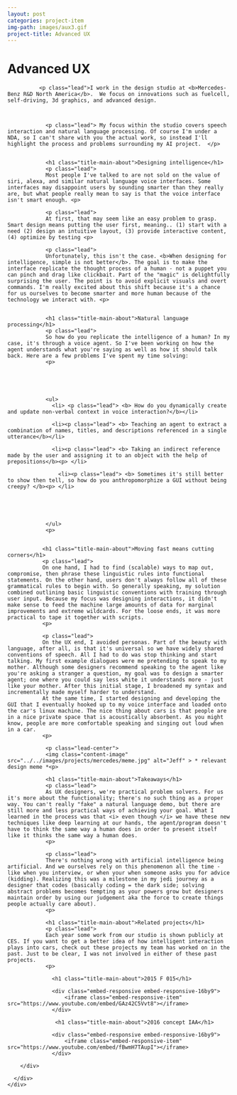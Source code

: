 ```yaml
---
layout: post
categories: project-item
img-path: images/aux3.gif
project-title: Advanced UX
---
```




<div class="container-fluid">
  <div class="description"> 
    <div class="row text-left">
      <div class="col-sm-10 col-sm-offset-1">
              <h1 class="title-main-about">Advanced UX</h1>

              <p class="lead">I work in the design studio at <b>Mercedes-Benz R&D North America</b>.  We focus on innovations such as fuelcell, self-driving, 3d graphics, and advanced design.



                <p class="lead"> My focus within the studio covers speech interaction and natural language processing. Of course I'm under a NDA, so I can't share with you the actual work, so instead I'll highlight the process and problems surrounding my AI project.  </p>


                <h1 class="title-main-about">Designing intelligence</h1>
                <p class="lead">
                Most people I've talked to are not sold on the value of siri, alexa, and similar natural language voice interfaces. Some interfaces may disappoint users by sounding smarter than they really are, but what people really mean to say is that the voice interface isn't smart enough. <p>

                <p class="lead">
                At first, that may seem like an easy problem to grasp. Smart design means putting the user first, meaning.. (1) start with a need (2) design an intuitive layout, (3) provide interactive content, (4) optimize by testing <p>

                <p class="lead">
                Unfortunately, this isn't the case. <b>When designing for intelligence, simple is not better</b>. The goal is to make the interface replicate the thought process of a human - not a puppet you can pinch and drag like clickbait. Part of the "magic" is delightfully surprising the user. The point is to avoid explicit visuals and overt commands. I'm really excited about this shift because it's a chance for us ourselves to become smarter and more human because of the technology we interact with. <p>

                
                <h1 class="title-main-about">Natural language processing</h1>
                <p class="lead">
                So how do you replicate the intelligence of a human? In my case, it's through a voice agent. So I've been working on how the agent understands what you're saying as well as how it should talk back. Here are a few problems I've spent my time solving:
                <p>

                
               


                <ul>
                  <li> <p class="lead"> <b> How do you dynamically create and update non-verbal context in voice interaction?</b></li>

                  <li><p class="lead"> <b> Teaching an agent to extract a combination of names, titles, and descriptions referenced in a single utterance</b></li>

                  <li><p class="lead"> <b> Taking an indirect reference made by the user and assigning it to an object with the help of prepositions</b><p> </li>

                    <li><p class="lead"> <b> Sometimes it's still better to show then tell, so how do you anthropomorphize a GUI without being creepy? </b><p> </li> 





                </ul>
                <p>


               <h1 class="title-main-about">Moving fast means cutting corners</h1>
               <p class="lead">   
               On one hand, I had to find (scalable) ways to map out, compromise, then phrase these linguistic rules into functional statements. On the other hand, users don't always follow all of these grammatical rules to begin with. So generally speaking, my solution combined outlining basic linguistic conventions with training through user input. Because my focus was designing interactions, it didn't make sense to feed the machine large amounts of data for marginal improvements and extreme wildcards. For the loose ends, it was more practical to tape it together with scripts.
               <p>

               <p class="lead"> 
               On the UX end, I avoided personas. Part of the beauty with language, after all, is that it's universal so we have widely shared conventions of speech. All I had to do was stop thinking and start talking. My first example dialogues were me pretending to speak to my mother. Although some designers recommend speaking to the agent like you're asking a stranger a question, my goal was to design a smarter agent; one where you could say less white it understands more - just like your mother. After this initial stage, I broadened my syntax and incrementally made myself harder to understand. 
               At the same time, I started designing and developing the GUI that I eventually hooked up to my voice interface and loaded onto the car's linux machine. The nice thing about cars is that people are in a nice private space that is acoustically absorbent. As you might know, people are more comfortable speaking and singing out loud when in a car. 
               <p>

                <p class="lead-center"> 
                <img class="content-image"  src="../../images/projects/mercedes/meme.jpg" alt="Jeff" > * relevant design meme *<p>

                <h1 class="title-main-about">Takeaways</h1>
                <p class="lead">
                As UX designers, we're practical problem solvers. For us it's more about the functionality; there's no such thing as a proper way. You can't really "fake" a natural language demo, but there are still more and less practical ways of achieving your goal. What I learned in the process was that <i> even though </i> we have these new techniques like deep learning at our hands, the agent/program doesn't have to think the same way a human does in order to present itself like it thinks the same way a human does.
                <p>

                <p class="lead">
                There's nothing wrong with artificial intelligence being artificial. And we ourselves rely on this phenomenon all the time - like when you interview, or when your when someone asks you for advice (kidding). Realizing this was a milestone in my jedi journey as a designer that codes (basically coding = the dark side; solving abstract problems becomes tempting as your powers grow but designers maintain order by using our judgement aka the force to create things people actually care about).
                <p> 

                <h1 class="title-main-about">Related projects</h1>
                <p class="lead">
                Each year some work from our studio is shown publicly at CES. If you want to get a better idea of how intelligent interaction plays into cars, check out these projects my team has worked on in the past. Just to be clear, I was not involved in either of these past projects.
                <p>

                  <h1 class="title-main-about">2015 F 015</h1>
                  
                  <div class="embed-responsive embed-responsive-16by9">
                      <iframe class="embed-responsive-item" src="https://www.youtube.com/embed/GAz42C5Vvt8"></iframe>
                  </div>

                   <h1 class="title-main-about">2016 concept IAA</h1>
                 
                  <div class="embed-responsive embed-responsive-16by9">
                      <iframe class="embed-responsive-item" src="https://www.youtube.com/embed/fBwmH7TAupI"></iframe>
                  </div>

        </div>

      </div>
    </div>
  </div>